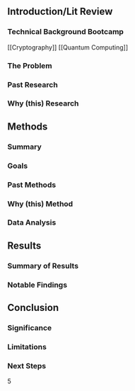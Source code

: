 ## Introduction/Lit Review

### Technical Background Bootcamp
[[Cryptography]]
[[Quantum Computing]]
### The Problem
### Past Research
### Why (this) Research

## Methods
### Summary
### Goals
### Past Methods
### Why (this) Method
### Data Analysis
## Results
### Summary of Results
### Notable Findings
## Conclusion
### Significance
### Limitations
### Next Steps
5